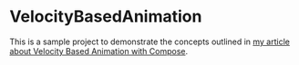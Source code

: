 # VelocityBasedAnimation

This is a sample project to demonstrate the concepts outlined in [my article about Velocity Based Animation with Compose](https://dev.to/jamesmorrissey/velocity-based-animation-with-compose-538g).
